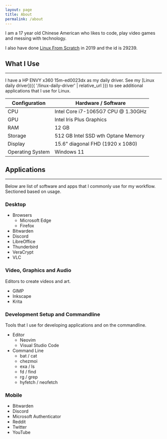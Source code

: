 ```yaml
---
layout: page
title: About
permalink: /about
---
```


I am a 17 year old Chinese American who likes to code, play video games and
messing with technology.

I also have done [Linux From Scratch](https://www.linuxfromscratch.org/) in 2019
and the id is 29239.

## What I Use

---

I have a HP ENVY x360 15m-ed0023dx as my daily driver. See my
[Linux daily driver]({{ '/linux-daily-driver' | relative_url }}) to see
additional applications that I use for Linux.

| Configuration    | Hardware / Software                |
| -----------------| ---------------------------------- |
| CPU              | Intel Core i7-1065G7 CPU @ 1.30GHz |
| GPU              | Intel Iris Plus Graphics           |
| RAM              | 12 GB                              |
| Storage          | 512 GB Intel SSD wth Optane Memory |
| Display          | 15.6" diagonal FHD (1920 x 1080)   |
| Operating System | Windows 11                         |

## Applications

---

Below are list of software and apps that I commonly use for my workflow.
Sectioned based on usage.

### Desktop

- Browsers
  - Microsoft Edge
  - Firefox
- Bitwarden
- Discord
- LibreOffice
- Thunderbird
- VeraCrypt
- VLC

### Video, Graphics and Audio

Editors to create videos and art.

- GIMP
- Inkscape
- Krita

### Development Setup and Commandline

Tools that I use for developing applications and on the commandline.

- Editor
  - Neovim
  - Visual Studio Code
- Command Line
  - bat / cat
  - chezmoi
  - exa / ls
  - fd / find
  - rg / grep
  - hyfetch / neofetch

### Mobile

- Bitwarden
- Discord
- Microsoft Authenticator
- Reddit
- Twitter
- YouTube
